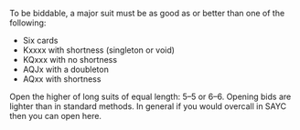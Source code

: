 To be biddable, a major suit must be as good as or better than one of the following:
   * Six cards
   * Kxxxx with shortness (singleton or void)
   * KQxxx with no shortness
   * AQJx with a doubleton
   * AQxx with shortness

Open the higher of long suits of equal length: 5–5 or 6–6.
Opening bids are lighter than in standard methods. 
In general if you would overcall in SAYC then you can open here.


